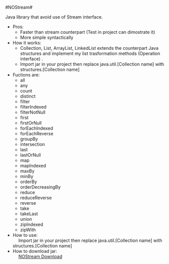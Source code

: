 #NOStream#

Java library that avoid use of Stream interface.
* Pros: <br />
   * Faster than stream counterpart (Test in project can dimostrate it)
   * More simple syntactically
* How it works: <br />
   * Collection, List, ArrayList, LinkedList extends the counterpart Java structures and implement my list trasformation methods (Operation interface) . <br />
   * Import jar in your project then replace java.util.[Collection name] with structures.[Collection name] <br/>
* Fuctions are: <br />
   * all
   * any
   * count
   * distinct
   * filter
   * filterIndexed
   * filterNotNull
   * first
   * firstOrNull
   * forEachIndexed
   * forEachReverse
   * groupBy
   * intersection
   * last
   * lastOrNull
   * map
   * mapIndexed
   * maxBy
   * minBy
   * orderBy
   * orderDecreasingBy
   * reduce
   * reduceReverse
   * reverse
   * take
   * takeLast
   * union
   * zipIndexed
   * zipWith
* How to use: <br/>
&emsp;    Import jar in your project then replace java.util.[Collection name] with structures.[Collection name]
* How to download jar: <br/>
&emsp;  <a href="http://goo.gl/I2s5pb">NOStream Download </a>
